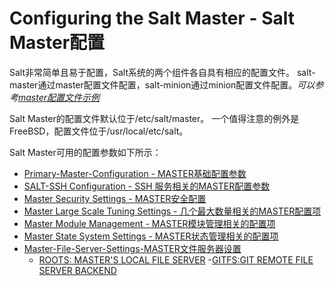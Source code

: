 # Configuring the Salt Master - Salt Master配置

Salt非常简单且易于配置，Salt系统的两个组件各自具有相应的配置文件。 salt-master通过master配置文件配置，salt-minion通过minion配置文件配置。*可以参考[master配置文件示例](https://docs.saltstack.com/en/latest/ref/configuration/examples.html#configuration-examples-master)*

Salt Master的配置文件默认位于/etc/salt/master。 一个值得注意的例外是FreeBSD，配置文件位于/usr/local/etc/salt。

Salt Master可用的配置参数如下所示：

+ [Primary-Master-Configuration - MASTER基础配置参数](https://github.com/watermelonbig/SaltStack-Chinese-ManualBook/blob/master/chapter04/04-1-1.PRIMARY-MASTER-CONFIGURATION-基础配置参数.md)
+ [SALT-SSH Configuration - SSH 服务相关的MASTER配置参数](https://github.com/watermelonbig/SaltStack-Chinese-ManualBook/blob/master/chapter04/04-1-2.SALT-SSH-CONFIGURATION-SSH服务相关的配置参数.md)
+ [Master Security Settings - MASTER安全配置](https://github.com/watermelonbig/SaltStack-Chinese-ManualBook/blob/master/chapter04/04-1-3.MASTER-SECURITY-SETTINGS-MASTER安全配置.md)
+ [Master Large Scale Tuning Settings - 几个最大数量相关的MASTER配置项](https://github.com/watermelonbig/SaltStack-Chinese-ManualBook/blob/master/chapter04/04-1-4.master-large-scale-and-module-mgt-and-state.md#MASTER-LARGE-SCALE-TUNING-SETTINGS-几个MASTER最大数量相关的配置项)
+ [Master Module Management - MASTER模块管理相关的配置项](https://github.com/watermelonbig/SaltStack-Chinese-ManualBook/blob/master/chapter04/04-1-4.master-large-scale-and-module-mgt-and-state.md#MASTER-MODULE-MANAGEMENT-MASTER模块管理相关的配置项)
+ [Master State System Settings - MASTER状态管理相关的配置项](https://github.com/watermelonbig/SaltStack-Chinese-ManualBook/blob/master/chapter04/04-1-4.master-large-scale-and-module-mgt-and-state.md#MASTER-STATE-SYSTEM-SETTINGS-MASTER状态管理相关的配置项)
+ [Master-File-Server-Settings-MASTER文件服务器设置](https://github.com/watermelonbig/SaltStack-Chinese-ManualBook/blob/master/chapter04/04-1-4.master-large-scale-and-module-mgt-and-state.md#Master-File-Server-Settings-MASTER文件服务器设置)
  - [ROOTS: MASTER'S LOCAL FILE SERVER](https://github.com/watermelonbig/SaltStack-Chinese-ManualBook/blob/master/chapter04/04-1-4.master-large-scale-and-module-mgt-and-state.md#ROOTS:MASTER'S-LOCAL-FILE-SERVER)
  -[GITFS:GIT REMOTE FILE SERVER BACKEND](https://github.com/watermelonbig/SaltStack-Chinese-ManualBook/blob/master/chapter04/04-1-4.master-large-scale-and-module-mgt-and-state.md#GITFS:GIT-REMOTE-FILE-SERVER-BACKEND)
